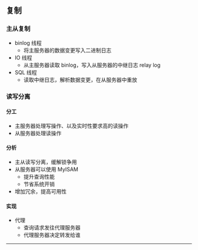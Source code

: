 ## 复制

### 主从复制

* binlog 线程
    * 将主服务器的数据变更写入二进制日志
* IO 线程
    * 从主服务器读取 binlog，写入从服务器的中继日志 relay log
* SQL 线程
    * 读取中继日志，解析数据变更，在从服务器中重放

### 读写分离

#### 分工

* 主服务器处理写操作、以及实时性要求高的读操作
* 从服务器处理读操作

#### 分析

* 主从读写分离，缓解锁争用
* 从服务器可以使用 MyISAM
    * 提升查询性能
    * 节省系统开销
* 增加冗余，提高可用性

#### 实现

* 代理
    * 查询请求发往代理服务器
    * 代理服务器决定转发给谁

---
